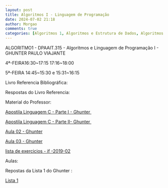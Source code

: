 ```yaml
---
layout: post
title: Algoritmos I - Linguagem de Programação
date: 2024-07-02 21:18
author: Morgao
comments: true
categories: [Algoritmos 1, Algoritmos e Estrutura de Dados, Algoritmos I, Engenharia Elétrica, Programação]
---
```

ALGORITMO1 - DPAAIT.315 - Algoritmos e Linguagem de Programação I - GHUNTER PAULO VIAJANTE

4ª-FEIRA16:30~17:15 17:16~18:00

5ª-FEIRA 14:45~15:30 e 15:31~16:15

Livro Referencia Bibliográfica:

Respostas do Livro Referencia:

Material do Professor:

<a href="https://matematicafibonacci.wordpress.com/wp-content/uploads/2019/09/apostila-linguagem-c-parte-i-ghunter.pdf">Apostila Linguagem C - Parte I - Ghunter </a>

<a href="https://matematicafibonacci.wordpress.com/wp-content/uploads/2019/09/apostila-linguagem-c-parte-ii-ghunter.pdf">Apostila Linguagem C - Parte II- Ghunter </a>

<a href="https://matematicafibonacci.wordpress.com/wp-content/uploads/2019/09/aula-02-ghunter.pdf">Aula 02 - Ghunter</a>

<a href="https://matematicafibonacci.wordpress.com/wp-content/uploads/2019/09/aula-03-ghunter.pdf">Aula 03 - Ghunter</a>

<a href="https://matematicafibonacci.wordpress.com/wp-content/uploads/2019/09/lista-de-exercicios-if-2019-02.pdf">lista de exercicios - if -2019-02</a>

Aulas:

Repostas da Lista 1 do Ghunter :

<a href="https://matematicafibonacci.wordpress.com/2019/09/02/lista1alg1/">Lista 1</a>

&nbsp;
